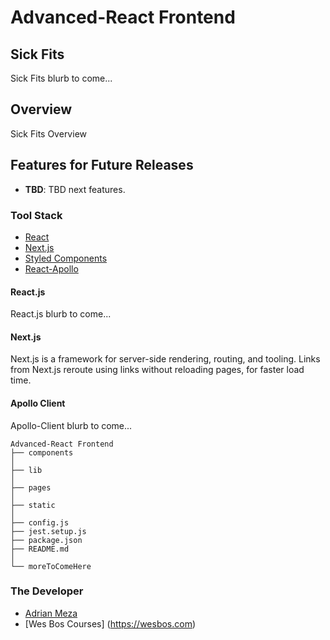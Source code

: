 # Advanced-React Frontend

## Sick Fits
Sick Fits blurb to come...

## Overview
Sick Fits Overview

## Features for Future Releases
* **TBD**: TBD next features.

### Tool Stack
* [React](https://reactjs.org/)
* [Next.js](https://nextjs.org/)
* [Styled Components](https://www.styled-components.com/)
* [React-Apollo](https://github.com/apollographql/react-apollo)


#### React.js
React.js blurb to come...

#### Next.js
Next.js is a framework for server-side rendering, routing, and tooling. Links from Next.js reroute using links without reloading pages, for faster load time.

#### Apollo Client
Apollo-Client blurb to come...

```
Advanced-React Frontend
├── components
│
├── lib
│
├── pages
│
├── static
│
├── config.js
├── jest.setup.js
├── package.json
├── README.md
│
└── moreToComeHere  
```

### The Developer
* [Adrian Meza](https://github.com/adrianme213)
* [Wes Bos Courses] (https://wesbos.com)
